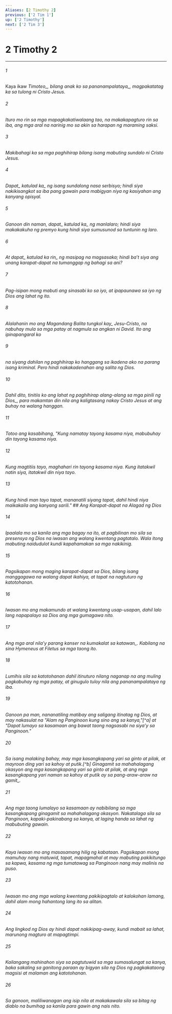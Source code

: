 ```yaml
---
Aliases: [2 Timothy 2]
previous: ['2 Tim 1']
up: ['2 Timothy']
next: ['2 Tim 3']
---
```

# 2 Timothy 2

***






















###### 1 










Kaya ikaw <i class="trans-change">Timoteo_, bilang anak ko <i class="trans-change">sa pananampalataya_, magpakatatag ka sa tulong ni Cristo Jesus. 





















###### 2 










Ituro mo rin sa mga mapagkakatiwalaang tao, na makakapagturo rin sa iba, ang mga aral na narinig mo sa akin sa harapan ng maraming saksi. 





















###### 3 










Makibahagi ka sa mga paghihirap bilang isang mabuting sundalo ni Cristo Jesus. 





















###### 4 










<i class="trans-change">Dapat_ katulad <i class="trans-change">ka_ ng isang sundalong nasa serbisyo; hindi siya nakikisangkot sa iba pang gawain para mabigyan niya ng kasiyahan ang kanyang opisyal. 





















###### 5 










Ganoon din naman, <i class="trans-change">dapat_ katulad <i class="trans-change">ka_ ng manlalaro; hindi siya makakakuha ng premyo kung hindi siya sumusunod sa tuntunin ng laro. 





















###### 6 










At <i class="trans-change">dapat_ katulad <i class="trans-change">ka rin_ ng masipag na magsasaka; hindi baʼt siya ang unang karapat-dapat na tumanggap ng bahagi sa ani? 





















###### 7 










Pag-isipan mong mabuti ang sinasabi ko sa iyo, at ipapaunawa sa iyo ng Dios ang lahat ng ito. 





















###### 8 










Alalahanin mo ang <i class="trans-change">Magandang Balita tungkol kay_ Jesu-Cristo, na nabuhay mula sa mga patay at nagmula sa angkan ni David. Ito ang ipinapangaral ko 





















###### 9 










na siyang dahilan ng paghihirap ko hanggang sa ikadena ako na parang isang kriminal. Pero hindi nakakadenahan ang salita ng Dios. 





















###### 10 










Dahil dito, tinitiis ko ang lahat ng paghihirap alang-alang sa mga pinili <i class="trans-change">ng Dios_, para makamtan din nila ang kaligtasang nakay Cristo Jesus at ang buhay na walang hanggan. 





















###### 11 










Totoo ang kasabihang, "Kung namatay tayong kasama niya, mabubuhay din tayong kasama niya. 





















###### 12 










Kung magtitiis tayo, maghahari rin tayong kasama niya. Kung itatakwil natin siya, itatakwil din niya tayo. 





















###### 13 










Kung hindi man tayo tapat, mananatili siyang tapat, dahil hindi niya maikakaila ang kanyang sarili." ## Ang Karapat-dapat na Alagad ng Dios 





















###### 14 










Ipaalala mo sa kanila ang mga bagay na ito, at pagbilinan mo sila sa presensya ng Dios na iwasan ang walang kwentang pagtatalo. Wala itong mabuting naidudulot kundi kapahamakan sa mga nakikinig. 





















###### 15 










Pagsikapan mong maging karapat-dapat sa Dios, bilang isang manggagawa na walang dapat ikahiya, at tapat na nagtuturo ng katotohanan. 





















###### 16 










Iwasan mo ang makamundo at walang kwentang usap-usapan, dahil lalo lang napapalayo sa Dios ang mga gumagawa nito. 





















###### 17 










Ang mga aral nilaʼy parang kanser na kumakalat <i class="trans-change">sa katawan_. Kabilang na sina Hymeneus at Filetus sa mga taong ito. 





















###### 18 










Lumihis sila sa katotohanan dahil itinuturo nilang naganap na ang muling pagkabuhay ng mga patay, at ginugulo tuloy nila ang pananampalataya ng iba. 





















###### 19 










Ganoon pa man, nananatiling matibay ang saligang itinatag ng Dios, at may nakasulat na "Alam ng Panginoon kung sino ang sa kanya,"[^a] at "Dapat lumayo sa kasamaan ang bawat taong nagsasabi na siyaʼy sa Panginoon." 





















###### 20 










Sa isang malaking bahay, may mga kasangkapang yari sa ginto at pilak, at mayroon ding yari sa kahoy at putik.[^b] Ginagamit sa mahahalagang okasyon ang mga kasangkapang yari sa ginto at pilak, at ang mga kasangkapang yari naman sa kahoy at putik ay sa pang-araw-araw <i class="trans-change">na gamit_. 





















###### 21 










Ang mga taong lumalayo sa kasamaan ay nabibilang sa mga kasangkapang ginagamit sa mahahalagang okasyon. Nakatalaga sila sa Panginoon, kapaki-pakinabang sa kanya, at laging handa sa lahat ng mabubuting gawain. 





















###### 22 










Kaya iwasan mo ang masasamang hilig ng kabataan. Pagsikapan mong mamuhay nang matuwid, tapat, mapagmahal at may mabuting pakikitungo sa kapwa, kasama ng mga tumatawag sa Panginoon nang may malinis na puso. 





















###### 23 










Iwasan mo ang mga walang kwentang pakikipagtalo at kalokohan lamang, dahil alam mong hahantong lang ito sa alitan. 





















###### 24 










Ang lingkod ng Dios ay hindi dapat nakikipag-away, kundi mabait sa lahat, marunong magturo at mapagtimpi. 





















###### 25 










Kailangang mahinahon siya sa pagtutuwid sa mga sumasalungat sa kanya, baka sakaling sa ganitong paraan ay bigyan sila ng Dios ng pagkakataong magsisi at malaman ang katotohanan. 





















###### 26 










Sa ganoon, maliliwanagan ang isip nila at makakawala sila sa bitag ng diablo na bumihag sa kanila para gawin ang nais nito.
